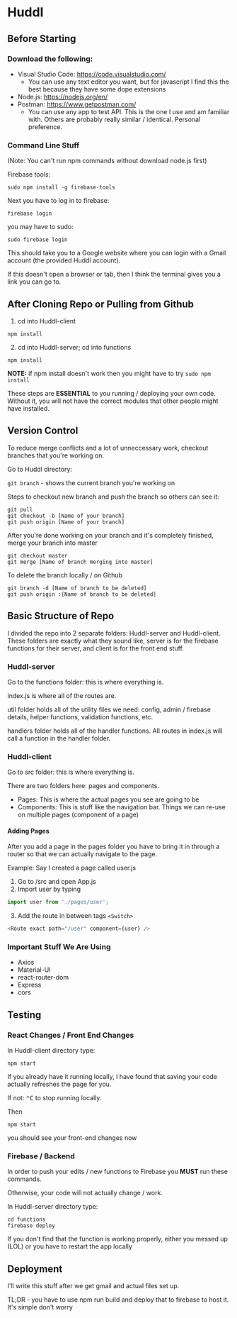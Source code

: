 # Huddl



## Before Starting

### Download the following:

* Visual Studio Code: https://code.visualstudio.com/
	* You can use any text editor you want, but for javascript I find this the best because they have some dope extensions
* Node.js: https://nodejs.org/en/
* Postman: https://www.getpostman.com/
	* You can use any app to test API. This is the one I use and am familiar with. Others are probably really similar / identical. Personal preference.

### Command Line Stuff

(Note: You can't run npm commands without download node.js first)

Firebase tools:
```
sudo npm install -g firebase-tools
```
Next you have to log in to firebase:
```
firebase login

```
you may have to sudo:
```
sudo firebase login
```
This should take you to a Google website where you can login with a Gmail account (the provided Huddl account).

If this doesn't open a browser or tab, then I think the terminal gives you a link you can go to.



## After Cloning Repo or Pulling from Github

1. cd into Huddl-client

`
npm install
`

2. cd into Huddl-server; cd into functions

`
npm install
`

**NOTE:** if npm install doesn't work then you might have to try `sudo npm install`

These steps are **ESSENTIAL** to you running / deploying your own code. 
Without it, you will not have the correct modules that other people might have installed.



## Version Control

To reduce merge conflicts and a lot of unneccessary work, checkout branches that you're working on.

Go to Huddl directory:

`git branch` - shows the current branch you're working on

Steps to checkout new branch and push the branch so others can see it:
```
git pull
git checkout -b [Name of your branch]
git push origin [Name of your branch]
```

After you're done working on your branch and it's completely finished, merge your branch into master
```
git checkout master
git merge [Name of branch merging into master]
```

To delete the branch locally / on Github
```
git branch -d [Name of branch to be deleted]
git push origin :[Name of branch to be deleted]
```



## Basic Structure of Repo

I divided the repo into 2 separate folders: Huddl-server and Huddl-client. 
These folders are exactly what they sound like, server is for the firebase functions for their server, and client is for the front end stuff.

### Huddl-server

Go to the functions folder: this is where everything is.

index.js is where all of the routes are.

util folder holds all of the utility files we need: config, admin / firebase details, helper functions, validation functions, etc.

handlers folder holds all of the handler functions. All routes in index.js will call a function in the handler folder. 

### Huddl-client 

Go to src folder: this is where everything is.

There are two folders here: pages and components.

* Pages: This is where the actual pages you see are going to be
* Components: This is stuff like the navigation bar. Things we can re-use on multiple pages (component of a page)

#### Adding Pages

After you add a page in the pages folder you have to bring it in through a router so that we can actually navigate to the page. 

Example: Say I created a page called user.js

1. Go to /src and open App.js
2. Import user by typing 
```javascript
import user from './pages/user';
```
3. Add the route in between tags `<Switch>`
```javascript
<Route exact path="/user" component={user} />
```

### Important Stuff We Are Using

* Axios
* Material-UI
* react-router-dom
* Express
* cors



## Testing

### React Changes / Front End Changes

In Huddl-client directory type:
```
npm start
```

If you already have it running locally, I have found that saving your code actually refreshes the page for you.

If not:
<kbd>⌃C</kbd> to stop running locally.

Then
```
npm start
```

you should see your front-end changes now

### Firebase / Backend 

In order to push your edits / new functions to Firebase you **MUST** run these commands. 

Otherwise, your code will not actually change / work.

In Huddl-server directory type:
```
cd functions
firebase deploy
```

If you don't find that the function is working properly, either you messed up (LOL) or you have to restart the app locally



## Deployment

I'll write this stuff after we get gmail and actual files set up. 

TL;DR - you have to use npm run build and deploy that to firebase to host it. It's simple don't worry

